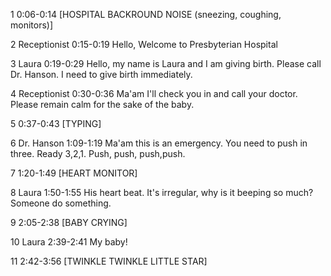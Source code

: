 1
0:06-0:14
[HOSPITAL BACKROUND NOISE (sneezing, coughing, monitors)]

2 Receptionist
0:15-0:19
Hello, Welcome to Presbyterian Hospital

3 Laura
0:19-0:29
Hello, my name is Laura and I am giving birth. Please call Dr. Hanson. I need to give birth immediately.

4 Receptionist
0:30-0:36
Ma'am I'll check you in and call your doctor. Please remain calm for the sake of the baby.

5
0:37-0:43
[TYPING]

6 Dr. Hanson
1:09-1:19
Ma'am this is an emergency. You need to push in three. Ready 3,2,1. Push, push, push,push.

7
1:20-1:49
[HEART MONITOR]


8 Laura
1:50-1:55
His heart beat. It's irregular, why is it beeping so much? Someone do something.

9
2:05-2:38
[BABY CRYING]

10 Laura
2:39-2:41
My baby!

11
2:42-3:56
[TWINKLE TWINKLE LITTLE STAR]

